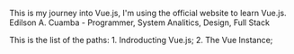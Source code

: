 This is my journey into Vue.js, I'm using the official website to learn Vue.js.
Edilson A. Cuamba - Programmer, System Analitics, Design, Full Stack

This is the list of the paths:
    1. Indroducting Vue.js;
    2. The Vue Instance;